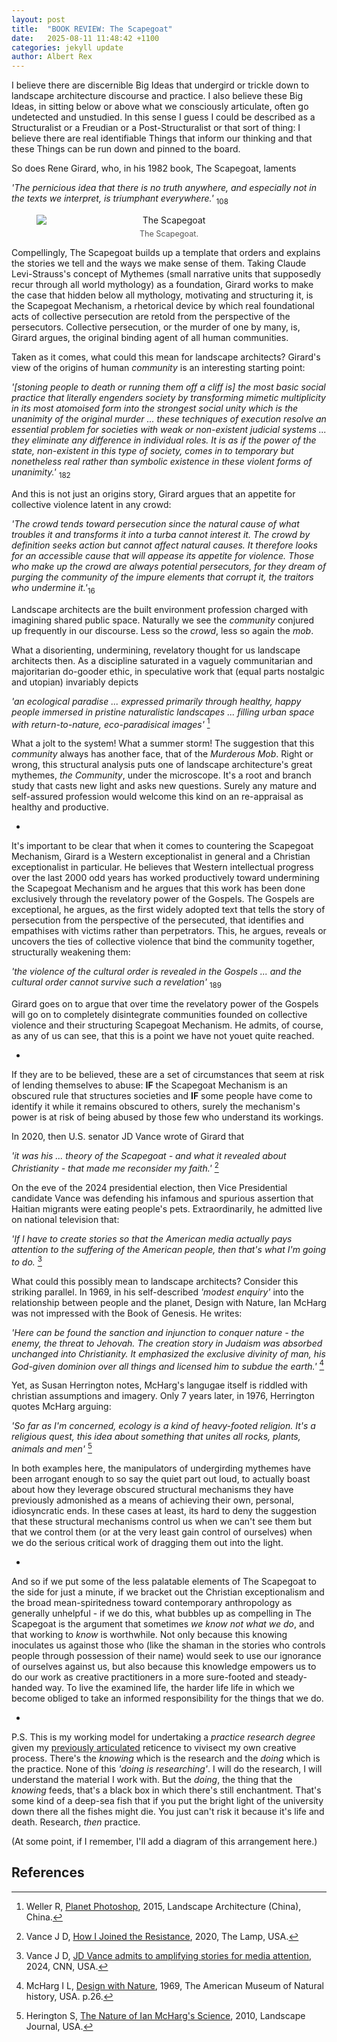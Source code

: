 ```yaml
---
layout: post
title:  "BOOK REVIEW: The Scapegoat"
date:   2025-08-11 11:48:42 +1100
categories: jekyll update
author: Albert Rex
---
```


I believe there are discernible Big Ideas that undergird or trickle down to landscape architecture discourse and practice. I also believe these Big Ideas, in sitting below or above what we consciously articulate, often go undetected and unstudied.
In this sense I guess I could be described as a Structuralist or a Freudian or a Post-Structuralist or that sort of thing: I believe there are real identifiable Things that inform our thinking and that these Things can be run down and pinned to the board. 

So does Rene Girard, who, in his 1982 book, The Scapegoat, laments

*'The pernicious idea that there is no truth anywhere, and especially not in the texts we interpret, is triumphant everywhere.'* <sub>108</sub>

<figure style="text-align: center;">
  <img src="{{ site.baseurl }}/assets/Blog/SG.jpg" alt="The Scapegoat" style="display: block; margin: 0 auto; max-width: 100%; height: auto;">
  <figcaption style="font-size: 0.9em; color: #555; margin-top: 0.5em;">
    The Scapegoat.
  </figcaption>
</figure>

Compellingly, The Scapegoat builds up a template that orders and explains the stories we tell and the ways we make sense of them.
Taking Claude Levi-Strauss's concept of Mythemes (small narrative units that supposedly recur through all world mythology) as a foundation, Girard works to make the case that hidden below all mythology, motivating and structuring it, is the Scapegoat Mechanism, a rhetorical device by which real foundational acts of collective persecution are retold from the perspective of the persecutors. 
Collective persecution, or the murder of one by many, is, Girard argues, the original binding agent of all human communities.

Taken as it comes, what could this mean for landscape architects? Girard's view of the origins of human *community* is an interesting starting point:

*'[stoning people to death or running them off a cliff is] the most basic social practice that literally engenders society by transforming mimetic multiplicity in its most atomoised form into the strongest social unity which is the unanimity of the original murder ... these techniques of execution resolve an essential problem for societies with weak or non-existent judicial systems ... they eliminate any difference in individual roles. It is as if the power of the state, non-existent in this type of society, comes in to temporary but nonetheless real rather than symbolic existence in these violent forms of unanimity.'* <sub>182</sub>

And this is not just an origins story, Girard argues that an appetite for collective violence latent in any crowd:

*'The crowd tends toward persecution since the natural cause of what troubles it and transforms it into a turba cannot interest it. The crowd by definition seeks action but cannot affect natural causes. It therefore looks for an accessible cause that will appease its appetite for violence. Those who make up the crowd are always potential persecutors, for they dream of purging the community of the impure elements that corrupt it, the traitors who undermine it.'*<sub>16</sub>

Landscape architects are the built environment profession charged with imagining shared public space. Naturally we see the *community* conjured up frequently in our discourse. Less so the *crowd*, less so again the *mob*. 

What a disorienting, undermining, revelatory thought for us landscape architects then. As a discipline saturated in a vaguely communitarian and majoritarian do-gooder ethic, in speculative work that (equal parts nostalgic and utopian) invariably depicts

*'an ecological paradise ... expressed primarily through healthy, happy people immersed in pristine naturalistic landscapes ... filling urban space with return-to-nature, eco-paradisical images'* [^2]


What a jolt to the system! What a summer storm! The suggestion that this *community* always has another face, that of the *Murderous Mob*. Right or wrong, this structural analysis puts one of landscape architecture's great mythemes, *the Community*, under the microscope. It's a root and branch study that casts new light and asks new questions. Surely any mature and self-assured profession would welcome this kind on an re-appraisal as healthy and productive.

-

It's important to be clear that when it comes to countering the Scapegoat Mechanism, Girard is a Western exceptionalist in general and a Christian exceptionalist in particular. He believes that Western intellectual progress over the last 2000 odd years has worked productively toward undermining the Scapegoat Mechanism and he argues that this work has been done exclusively through the revelatory power of the Gospels.
The Gospels are exceptional, he argues, as the first widely adopted text that tells the story of persecution from the perspective of the persecuted, that identifies and empathises with victims rather than perpetrators. This, he argues, reveals or uncovers the ties of collective violence that bind the community together, structurally weakening them:

*'the violence of the cultural order is revealed in the Gospels ... and the cultural order cannot survive such a revelation'* <sub>189</sub>

Girard goes on to argue that over time the revelatory power of the Gospels will go on to completely disintegrate communities founded on collective violence and their structuring Scapegoat Mechanism.
He admits, of course, as any of us can see, that this is a point we have not youet quite reached.

-

If they are to be believed, these are a set of circumstances that seem at risk of lending themselves to abuse:
__IF__ the Scapegoat Mechanism is an obscured rule that structures societies and __IF__ some people have come to identify it while it remains obscured to others, surely the mechanism's power is at risk of being abused by those few who understand its workings.

In 2020, then U.S. senator JD Vance wrote of Girard that

*'it was his ... theory of the Scapegoat - and what it revealed about Christianity - that made me reconsider my faith.'* [^3]

On the eve of the 2024 presidential election, then Vice Presidential candidate Vance was defending his infamous and spurious assertion that Haitian migrants were eating people's pets. Extraordinarily, he admitted live on national television that:

*'If I have to create stories so that the American media actually pays attention to the suffering of the American people, then that's what I'm going to do.* [^4]

What could this possibly mean to landscape architects? Consider this striking parallel.
In 1969, in his self-described *'modest enquiry'* into the relationship between people and the planet, Design with Nature, Ian McHarg was not impressed with the Book of Genesis. He writes:

*'Here can be found the sanction and injunction to conquer nature - the enemy, the threat to Jehovah. The creation story in Judaism was absorbed unchanged into Christianity. It emphasized the exclusive divinity of man, his God-given dominion over all things and licensed him to subdue the earth.'* [^5]

Yet, as Susan Herrington notes, McHarg's langugae itself is riddled with christian assumptions and imagery. Only 7 years later, in 1976, Herrington quotes McHarg arguing:

*'So far as I'm concerned, ecology is a kind of heavy-footed religion. It's a religious quest, this idea about something that unites all rocks, plants, animals and men'* [^6]

In both examples here, the manipulators of undergirding mythemes have been arrogant enough to so say the quiet part out loud, to actually boast about how they leverage obscured structural mechanisms they have previously admonished as a means of achieving their own, personal, idiosyncratic ends.
In these cases at least, its hard to deny the suggestion that these structural mechanisms control us when we can't see them but that we control them (or at the very least gain control of ourselves) when we do the serious critical work of dragging them out into the light.

-

And so if we put some of the less palatable elements of The Scapegoat to the side for just a minute, if we bracket out the Christian exceptionalism and the broad mean-spiritedness toward contemporary anthropology as generally unhelpful  -  if we do this, what bubbles up as compelling in The Scapegoat is the argument that sometimes *we know not what we do*, and that working to *know* is worthwhile. Not only because this knowing inoculates us against those who (like the shaman in the stories who controls people through possession of their name) would seek to use our ignorance of ourselves against us, but also because this knowledge empowers us to do our work as creative practitioners in a more sure-footed and steady-handed way. To live the examined life, the harder life life in which we become obliged to take an informed responsibility for the things that we do.

-

P.S. This is my working model for undertaking a *practice research degree* given my [previously articulated](https://albertrex.github.io/jekyll/update/2025/01/18/Vale-David-Lynch.html) reticence to vivisect my own creative process. There's the *knowing* which is the research and the *doing* which is the practice.
None of this *'doing is researching'*. I will do the research, I will understand the material I work with. But the *doing*, the thing that the *knowing* feeds, that's a black box in which there's still enchantment. That's some kind of a deep-sea fish that if you put the bright light of the university down there all the fishes might die. You just can't risk it because it's life and death.
Research, *then* practice. 

(At some point, if I remember, I'll add a diagram of this arrangement here.)

## References

[^1]: *Any quote that shows only a page number is from:*  Girard R, The Scapegoat, 1982, Johns Hopkins University Press, USA.

[^2]:  Weller R, [Planet Photoshop](https://richardweller.net/s/Planet_Photoshop-dcjm.pdf), 2015, Landscape Architecture (China), China.

[^3]: Vance J D, [How I Joined the Resistance](https://thelampmagazine.com/blog/how-i-joined-the-resistance), 2020, The Lamp, USA.

[^4]: Vance J D, [JD Vance admits to amplifying stories for media attention](https://www.youtube.com/watch?v=zz811LUhJHA), 2024, CNN, USA.

[^5]: McHarg I L, [Design with Nature](https://archive.org/details/designwithnature00mcha), 1969, The American Museum of Natural history, USA. p.26.

[^6]: Herington S, [The Nature of Ian McHarg's Science](https://www.researchgate.net/publication/250231936_The_Nature_of_Ian_McHarg's_Science), 2010, Landscape Journal, USA.
